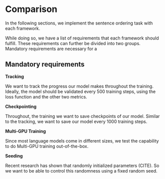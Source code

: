 # Comparison

In the following sections, we implement the sentence ordering task with each framework.

While doing so, we have a list of requirements that each framework should fulfill.
These requirements can further be divided into two groups. Mandatory requirements are necessary for a 


## Mandatory requirements

__Tracking__

We want to track the progress our model makes throughout the training. Ideally, the model should be validated every 500 training steps, using the loss function and the other two metrics.

__Checkpointing__

Throughout, the training we want to save checkpoints of our model. Similar to the tracking, we want to save our model every 1000 training steps.

__Multi-GPU Training__

Since most language models come in different sizes, we test the capability to do Multi-GPU training out-of-the-box.

__Seeding__

Recent research has shown that randomly initialized parameters (CITE).
So we want to be able to control this randomness using a fixed random seed.




